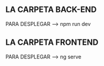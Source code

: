 LA CARPETA BACK-END 
-------------------

PARA DESPLEGAR --> npm run dev

LA CARPETA FRONTEND
-------------------

PARA DESPLEGAR --> ng serve
